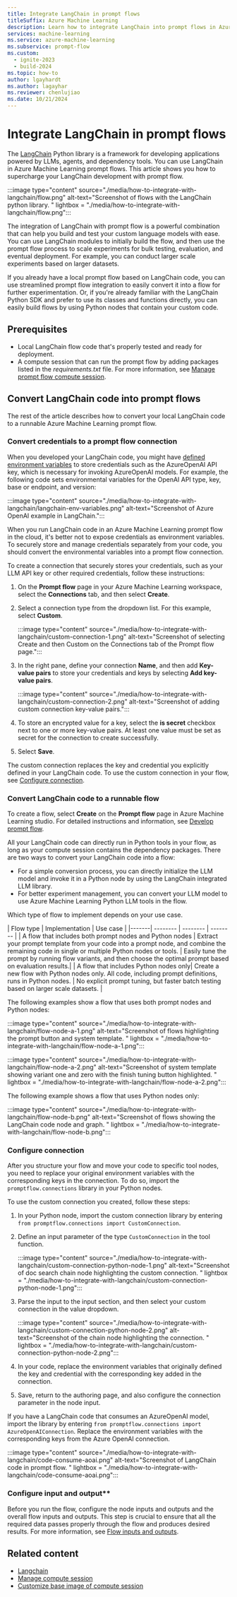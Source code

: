 ```yaml
---
title: Integrate LangChain in prompt flows
titleSuffix: Azure Machine Learning
description: Learn how to integrate LangChain into prompt flows in Azure Machine Learning studio.
services: machine-learning
ms.service: azure-machine-learning
ms.subservice: prompt-flow
ms.custom:
  - ignite-2023
  - build-2024
ms.topic: how-to
author: lgayhardt
ms.author: lagayhar
ms.reviewer: chenlujiao
ms.date: 10/21/2024
---
```


# Integrate LangChain in prompt flows

The [LangChain](https://python.langchain.com) Python library is a framework for developing applications powered by LLMs, agents, and dependency tools. You can use LangChain in Azure Machine Learning prompt flows. This article shows you how to supercharge your LangChain development with prompt flow.

:::image type="content" source="./media/how-to-integrate-with-langchain/flow.png" alt-text="Screenshot of flows with the LangChain python library. " lightbox = "./media/how-to-integrate-with-langchain/flow.png":::

The integration of LangChain with prompt flow is a powerful combination that can help you build and test your custom language models with ease. You can use LangChain modules to initially build the flow, and then use the prompt flow process to scale experiments for bulk testing, evaluation, and eventual deployment. For example, you can conduct larger scale experiments based on larger datasets.

If you already have a local prompt flow based on LangChain code, you can use streamlined prompt flow integration to easily convert it into a flow for further experimentation. Or, if you're already familiar with the LangChain Python SDK and prefer to use its classes and functions directly, you can easily build flows by using Python nodes that contain your custom code.

## Prerequisites

- Local LangChain flow code that's properly tested and ready for deployment.
- A compute session that can run the prompt flow by adding packages listed in the *requirements.txt* file. For more information, see [Manage prompt flow compute session](how-to-manage-compute-session.md).

## Convert LangChain code into prompt flows

The rest of the article describes how to convert your local LangChain code to a runnable Azure Machine Learning prompt flow.

### Convert credentials to a prompt flow connection

When you developed your LangChain code, you might have [defined environment variables](https://python.langchain.com/docs/integrations/platforms/microsoft) to store credentials such as the AzureOpenAI API key, which is necessary for invoking AzureOpenAI models. For example, the following code sets environmental variables for the OpenAI API type, key, base or endpoint, and version:

:::image type="content" source="./media/how-to-integrate-with-langchain/langchain-env-variables.png" alt-text="Screenshot of Azure OpenAI example in LangChain.":::

When you run LangChain code in an Azure Machine Learning prompt flow in the cloud, it's better not to expose credentials as environment variables. To securely store and manage credentials separately from your code, you should convert the environmental variables into a prompt flow connection.

To create a connection that securely stores your credentials, such as your LLM API key or other required credentials, follow these instructions:

1. On the **Prompt flow** page in your Azure Machine Learning workspace, select the **Connections** tab, and then select **Create**.
1. Select a connection type from the dropdown list. For this example, select **Custom**.

   :::image type="content" source="./media/how-to-integrate-with-langchain/custom-connection-1.png" alt-text="Screenshot of selecting Create and then Custom on the Connections tab of the Prompt flow page.":::

1. In the right pane, define your connection **Name**, and then add **Key-value pairs** to store your credentials and keys by selecting **Add key-value pairs**.

   :::image type="content" source="./media/how-to-integrate-with-langchain/custom-connection-2.png" alt-text="Screenshot of adding custom connection key-value pairs.":::

1. To store an encrypted value for a key, select the **is secret** checkbox next to one or more key-value pairs. At least one value must be set as secret for the connection to create successfully.

1. Select **Save**.

The custom connection replaces the key and credential you explicitly defined in your LangChain code. To use the custom connection in your flow, see [Configure connection](#configure-connection).

### Convert LangChain code to a runnable flow

To create a flow, select **Create** on the **Prompt flow** page in Azure Machine Learning studio. For detailed instructions and information, see [Develop prompt flow](how-to-develop-a-standard-flow.md).

All your LangChain code can directly run in Python tools in your flow, as long as your compute session contains the dependency packages. There are two ways to convert your LangChain code into a flow:

- For a simple conversion process, you can directly initialize the LLM model and invoke it in a Python node by using the LangChain integrated LLM library.
- For better experiment management, you can convert your LLM model to use Azure Machine Learning Python LLM tools in the flow.

Which type of flow to implement depends on your use case.

| Flow type | Implementation | Use case |
|-------| -------- | -------- | -------- |
| A flow that includes both prompt nodes and Python nodes | Extract your prompt template from your code into a prompt node, and combine the remaining code in single or multiple Python nodes or tools. | Easily tune the prompt by running flow variants, and then choose the optimal prompt based on evaluation results.|
| A flow that includes Python nodes only| Create a new flow with Python nodes only. All code, including prompt definitions, runs in Python nodes. | No explicit prompt tuning, but faster batch testing based on larger scale datasets. |

The following examples show a flow that uses both prompt nodes and Python nodes:

:::image type="content" source="./media/how-to-integrate-with-langchain/flow-node-a-1.png" alt-text="Screenshot of flows highlighting the prompt button and system template. " lightbox = "./media/how-to-integrate-with-langchain/flow-node-a-1.png":::

:::image type="content" source="./media/how-to-integrate-with-langchain/flow-node-a-2.png" alt-text="Screenshot of system template showing variant one and zero with the finish tuning button highlighted. " lightbox = "./media/how-to-integrate-with-langchain/flow-node-a-2.png":::

The following example shows a flow that uses Python nodes only:

:::image type="content" source="./media/how-to-integrate-with-langchain/flow-node-b.png" alt-text="Screenshot of flows showing the LangChain code node and graph. " lightbox = "./media/how-to-integrate-with-langchain/flow-node-b.png":::

### Configure connection

After you structure your flow and move your code to specific tool nodes, you need to replace your original environment variables with the corresponding keys in the connection. To do so, import the `promptflow.connections` library in your Python nodes.

To use the custom connection you created, follow these steps:

1. In your Python node, import the custom connection library by entering `from promptflow.connections import CustomConnection`.
1. Define an input parameter of the type `CustomConnection` in the tool function.

   :::image type="content" source="./media/how-to-integrate-with-langchain/custom-connection-python-node-1.png" alt-text="Screenshot of doc search chain node highlighting the custom connection. " lightbox = "./media/how-to-integrate-with-langchain/custom-connection-python-node-1.png":::
   
1. Parse the input to the input section, and then select your custom connection in the value dropdown.

   :::image type="content" source="./media/how-to-integrate-with-langchain/custom-connection-python-node-2.png" alt-text="Screenshot of the chain node highlighting the connection. " lightbox = "./media/how-to-integrate-with-langchain/custom-connection-python-node-2.png":::
   
1. In your code, replace the environment variables that originally defined the key and credential with the corresponding key added in the connection.
1. Save, return to the authoring page, and also configure the connection parameter in the node input.

If you have a LangChain code that consumes an AzureOpenAI model, import the library by entering `from promptflow.connections import AzureOpenAIConnection`. Replace the environment variables with the corresponding keys from the Azure OpenAI connection. 

:::image type="content" source="./media/how-to-integrate-with-langchain/code-consume-aoai.png" alt-text="Screenshot of LangChain code in prompt flow. " lightbox = "./media/how-to-integrate-with-langchain/code-consume-aoai.png":::

### Configure input and output**

Before you run the flow, configure the node inputs and outputs and the overall flow inputs and outputs. This step is crucial to ensure that all the required data passes properly through the flow and produces desired results. For more information, see [Flow inputs and outputs](how-to-develop-flow.md#flow-input-and-output).

## Related content

- [Langchain](https://langchain.com)
- [Manage compute session](how-to-manage-compute-session.md)
- [Customize base image of compute session](how-to-customize-session-base-image.md)
